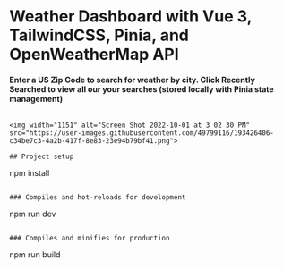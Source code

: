 # Weather Dashboard with Vue 3, TailwindCSS, Pinia, and OpenWeatherMap API

#### Enter a US Zip Code to search for weather by city. Click Recently Searched to view all our your searches (stored locally with Pinia state management)

```

<img width="1151" alt="Screen Shot 2022-10-01 at 3 02 30 PM" src="https://user-images.githubusercontent.com/49799116/193426406-c34be7c3-4a2b-417f-8e83-23e94b79bf41.png">

## Project setup
```
npm install
```

### Compiles and hot-reloads for development
```
npm run dev
```

### Compiles and minifies for production
```
npm run build
```
